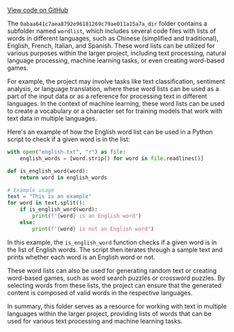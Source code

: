 [View code on GitHub](https://github.com/ergoplatform/ergo/.autodoc/docs/json/target/streams/_global/assemblyOption/_global/streams/assembly/0abaa641c7aea8792e96181269c79ae011a15a7a_dir)

The `0abaa641c7aea8792e96181269c79ae011a15a7a_dir` folder contains a subfolder named `wordlist`, which includes several code files with lists of words in different languages, such as Chinese (simplified and traditional), English, French, Italian, and Spanish. These word lists can be utilized for various purposes within the larger project, including text processing, natural language processing, machine learning tasks, or even creating word-based games.

For example, the project may involve tasks like text classification, sentiment analysis, or language translation, where these word lists can be used as a part of the input data or as a reference for processing text in different languages. In the context of machine learning, these word lists can be used to create a vocabulary or a character set for training models that work with text data in multiple languages.

Here's an example of how the English word list can be used in a Python script to check if a given word is in the list:

```python
with open("english.txt", "r") as file:
    english_words = [word.strip() for word in file.readlines()]

def is_english_word(word):
    return word in english_words

# Example usage
text = "This is an example"
for word in text.split():
    if is_english_word(word):
        print(f"{word} is an English word")
    else:
        print(f"{word} is not an English word")
```

In this example, the `is_english_word` function checks if a given word is in the list of English words. The script then iterates through a sample text and prints whether each word is an English word or not.

These word lists can also be used for generating random text or creating word-based games, such as word search puzzles or crossword puzzles. By selecting words from these lists, the project can ensure that the generated content is composed of valid words in the respective languages.

In summary, this folder serves as a resource for working with text in multiple languages within the larger project, providing lists of words that can be used for various text processing and machine learning tasks.
